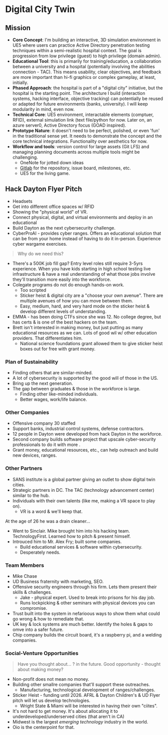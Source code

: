 # Digital City Twin

## Mission

* **Core Concept**: I'm building an interactive, 3D simulation environment in UE5 where users can practice Active Directory penetration testing techniques within a semi-realistic hospital context. The goal is progression from low privilege (guest) to high privilege (domain admin).&#x20;
* **Educational Tool**: this is primarily for training/education, a collaboration between a university and a hospital (potentially involving the abilities connection - TAC). This means usability, clear objectives, and feedback are more important than hi-fi graphics or complex gameplay, at least, initially.
* **Phased Approach**: the hospital is part of a "digital city" initiative, but the hospital is the starting point. The architecture I build (interaction systems, hacking interface, objective tracking) can potentially be reused or adapted for future environments (banks, university). I will keep modularity in mind, even now.
* **Technical Core**: UE5 environment, interactable elements (comptuer, RFID), external simulation link (text file/python for now. Later on, an azure server0, Active Directory focus (GOAD inspired).
* **Prototype Nature**: it doesn't need to be perfect, polished, or even 'fun' in the traditional sense yet. It needs to demonstrate the concept and the core technical integrations. Functionality over aesthetics for now.
* **Workflow and tools**: version control for large assets (Git LFS) and managing planning documents across multiple tools might be challenging.
  * OneNote for jotted down ideas
  * [Gitlab](https://gitlab.com/dam-it/digital-city-twin/-/issues) for the repository, issue board, milestones, etc.
  * UE5 for the living game.

## Hack Dayton Flyer Pitch

* Headsets
* Get into different office spaces w/ RFID
* Showing the "physical world" of VR.
* Connect physical, digital, and virtual environments and deploy in an educational
* Build Dayton as the next cybersecurity challenge.&#x20;
* CyberProAI - provides cyber ranges. Offers an educational solution that can be from your home instead of having to do it in-person. Experience cyber wargame exercises.

> Why do we need this?

* There's a 500K job fill gap? Entry level roles still require 3-5yrs experience. When you have kids starting in high school testing live infrastructure & have a real understanding of what those jobs involve they'll transition more easily into the workforce.
* Colegate programs do not do enough hands-on work.&#x20;
  * Too scripted
  * Sticker heist & digital city are a "choose your own avenue". There are multiple avenues of how you can move between them.
  * Easy, medium, hard, and very hard mode on the sticker heist & develop different levels of understanding.
* EMMA - has been doing CTFs since she was 12. No college degree, but has certs & is one of the best hackers on the team.&#x20;
* Brett isn't interested in making money, but just putting as many educational resources as we can. Lots of good wil w/ other education providers. That differentiates him.&#x20;
  * National science foundations grant allowed them to give sticker heist boxes out for free with grant money.

### Plan of Sustainability

* Finding others that are similar-minded.
* A lot of cybersecurity is supported by the good will of those in the US.
* Bring up the next generation.&#x20;
* The gap between graduates & those in the workforce is large.
  * Finding other like-minded individuals.
  * Better wages, work/life balance.

### Other Companies

* Offensive company 30 staffed
* Support banks, industrial control systems, defense contractors.
* 12 people in Dayton were developed from hack Dayton in the workforce.
* Second company builds software project that upscale cyber-security professionals to do it with more .
* Grant money, educational resources, etc., can help outreach and build new devices, ranges.

### Other Partners

* SANS institute is a global partner giving an outlet to show digital twin cities.
* Strategic partners in DC. The TAC (technology advancement center) similar to the hub.
* Individuals with their own talents (like me, making a VR space to play on).
  * VR is a word & we'll keep that.

At the age of 26 he was a drain cleaner...&#x20;

* Went to Sinclair. Mike brought him into his hacking team. TechnologyFirst. Learned how to pitch & present himself.
* Introuced him to Mr. Alex Fry; built some companies.
  * Build educational services & software within cybersecurity.
  * Desperately needs.

### Team Members

* Mike Chase
* UD Business fraternity with marketing, SEO.&#x20;
* Offensive security engineers through his firm. Lets them present their skills & challenges.
  * Jake - physical expert. Used to break into prisons for his day job.
  * Runs lockpicking & other seminars with physical devices you can compromise.
* Trust built into the system in nefarioous ways to show them what could go wrong & how to remediate that.
* UK key & lock systems are much better. Identify the holes & gaps to omve into a safer future.
* Chip company builds the circuit board, it's a raspberry pi, and a welding companies.

### Social-Venture Opportunities

> Have you thought about... ? in the future. Good opportunity - thought about making money?

* Non-profit does not mean no money.
* Building other smallre companies that'll support these outreaches.
  * Manufacturing, technological development of ranges/challenges.
* Sticker Heist - funding until 2026. AFRL & Dayton Children's & UD Flyer pitch will let us develop technologies.
  * Wright State & Miami will be interested in having their own "ciites".
* It's not hard to get money. It's about allocating it to underdeveloped/underserved cities (that aren't in CA)
* Midwest is the largest _emerging technology_ industry in the world.&#x20;
* Oio is the centerpoint for that.&#x20;



